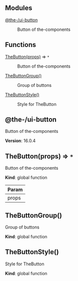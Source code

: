 <!--- Code generated by @the-/script-doc. DO NOT EDIT. -->

## Modules

<dl>
<dt><a href="#module_@the-/ui-button">@the-/ui-button</a></dt>
<dd><p>Button of the-components</p>
</dd>
</dl>

## Functions

<dl>
<dt><a href="#TheButton">TheButton(props)</a> ⇒ <code>*</code></dt>
<dd><p>Button of the-components</p>
</dd>
<dt><a href="#TheButtonGroup">TheButtonGroup()</a></dt>
<dd><p>Group of buttons</p>
</dd>
<dt><a href="#TheButtonStyle">TheButtonStyle()</a></dt>
<dd><p>Style for TheButton</p>
</dd>
</dl>

<a name="module_@the-/ui-button"></a>

## @the-/ui-button
Button of the-components

**Version**: 16.0.4  
<a name="TheButton"></a>

## TheButton(props) ⇒ <code>\*</code>
Button of the-components

**Kind**: global function  

| Param |
| --- |
| props | 

<a name="TheButtonGroup"></a>

## TheButtonGroup()
Group of buttons

**Kind**: global function  
<a name="TheButtonStyle"></a>

## TheButtonStyle()
Style for TheButton

**Kind**: global function  
